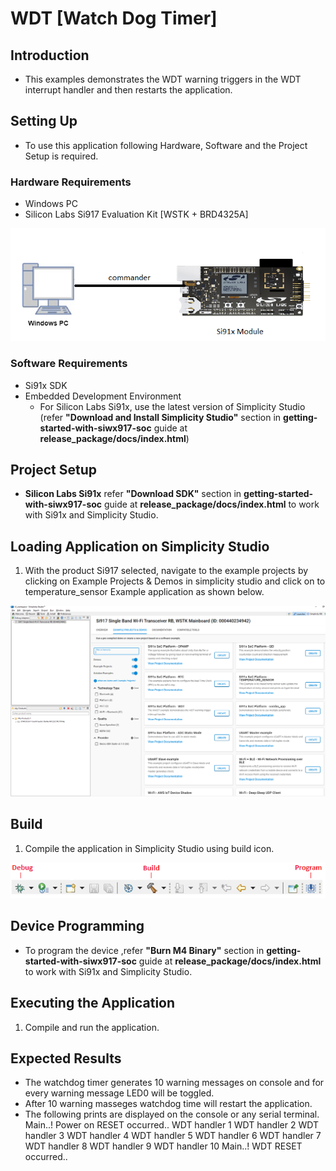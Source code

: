 # WDT [Watch Dog Timer]

## Introduction 
- This examples demonstrates the WDT warning triggers in the WDT interrupt handler and then restarts the application.

## Setting Up 
 - To use this application following Hardware, Software and the Project Setup is required.

### Hardware Requirements	
  - Windows PC 
  - Silicon Labs Si917 Evaluation Kit [WSTK + BRD4325A]
 
![Figure: Introduction](resources/readme/image509a.png)

### Software Requirements
  - Si91x SDK
  - Embedded Development Environment
    - For Silicon Labs Si91x, use the latest version of Simplicity Studio (refer **"Download and Install Simplicity Studio"** section in **getting-started-with-siwx917-soc** guide at **release_package/docs/index.html**)
 
## Project Setup
- **Silicon Labs Si91x** refer **"Download SDK"** section in **getting-started-with-siwx917-soc** guide at **release_package/docs/index.html** to work with Si91x and Simplicity Studio.
 
## Loading Application on Simplicity Studio
1. With the product Si917 selected, navigate to the example projects by clicking on Example Projects & Demos 
in simplicity studio and click on to temperature_sensor Example application as shown below.

![Figure:](resources/readme/image509b.png)

  
## Build 
1. Compile the application in Simplicity Studio using build icon. 

![Figure: Build run and Debug](resources/readme/image509c.png)

## Device Programming
- To program the device ,refer **"Burn M4 Binary"** section in **getting-started-with-siwx917-soc** guide at **release_package/docs/index.html** to work with Si91x and Simplicity Studio.

## Executing the Application
1. Compile and run the application.

## Expected Results 
 - The watchdog timer generates 10 warning messages on console and for every warning message LED0 will be toggled. 
 - After 10 warning masseges watchdog time will restart the application.
 - The following prints are displayed on the console or any serial terminal.
    Main..!
    Power on RESET occurred..
    WDT handler 1
    WDT handler 2
    WDT handler 3
    WDT handler 4
    WDT handler 5
    WDT handler 6
    WDT handler 7
    WDT handler 8
    WDT handler 9
    WDT handler 10
    Main..!
    WDT RESET occurred..